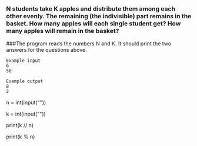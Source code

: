 ### N students take K apples and distribute them among each other evenly. The remaining (the indivisible) part remains in the basket. How many apples will each single student get? How many apples will remain in the basket?

###The program reads the numbers N and K. It should print the two answers for the questions above.
```
Example input
6
50

Example output
8
2
```

n = int(input(""))

k = int(input(""))

print(k // n)

print(k % n)

